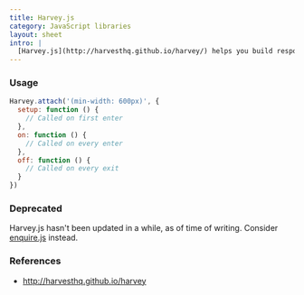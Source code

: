 ```yaml
---
title: Harvey.js
category: JavaScript libraries
layout: sheet
intro: |
  [Harvey.js](http://harvesthq.github.io/harvey/) helps you build responsive interfaces.
---
```


### Usage

```js
Harvey.attach('(min-width: 600px)', {
  setup: function () {
    // Called on first enter
  },
  on: function () {
    // Called on every enter
  },
  off: function () {
    // Called on every exit
  }
})
```

### Deprecated

Harvey.js hasn't been updated in a while, as of time of writing. Consider [enquire.js](https://github.com/WickyNilliams/enquire.js) instead.

### References

* <http://harvesthq.github.io/harvey>
